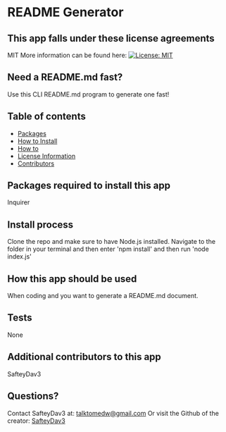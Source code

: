
          
# README Generator

## This app falls under these license agreements
MIT
More information can be found here: [![License: MIT](https://img.shields.io/badge/License-MIT-yellow.svg)](https://opensource.org/licenses/MIT)

## Need a README.md fast?
Use this CLI README.md program to generate one fast!

## Table of contents
- [Packages](#Packages-required-to-install-this-app)
- [How to Install](#Install-process)
- [How to](#How-this-app-should-be-used)
- [License Information](#This-app-falls-under-these-license-agreements)
- [Contributors](#Additional-contributors-to-this-app)

## Packages required to install this app
Inquirer

## Install process
Clone the repo and make sure to have Node.js installed. Navigate to the folder in your terminal and then enter 'npm install' and then run 'node index.js'

## How this app should be used
When coding and you want to generate a README.md document.

## Tests
None


## Additional contributors to this app
SafteyDav3

## Questions?
Contact SafteyDav3 at: talktomedw@gmail.com
Or visit the Github of the creator: [SafteyDav3](https://github.com/SafteyDav3)
                
          